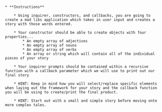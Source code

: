 
    * **Instructions**

        * Using inquirer, constructors, and callbacks, you are going to create a mad libs application which takes in user input and creates a story with those words entered.

        * Your constructor should be able to create objects with four properties...
            * An empty array of adjectives
            * An empty array of nouns
            * An empty array of verbs
            * An array or string which will contain all of the individual pieces of your story

        * Your inquirer prompts should be contained within a recursive function with a callback parameter which we will use to print out our final story

        * HINT: Keep in mind how you will select/replace specific elements when laying out the framework for your story and the callback function you will be using to create/print the final product.

        * HINT: Start out with a small and simple story before moving onto more complex tales.
